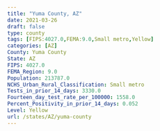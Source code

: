 ```yaml
---
title: "Yuma County, AZ"
date: 2021-03-26
draft: false
type: county
tags: [FIPS:4027.0,FEMA:9.0,Small metro,Yellow]
categories: [AZ]
County: Yuma County
State: AZ
FIPS: 4027.0
FEMA_Region: 9.0
Population: 213787.0
NCHS_Urban_Rural_Classification: Small metro
Tests_in_prior_14_days: 3330.0
Fourteen_day_test_rate_per_100000: 1558.0
Percent_Positivity_in_prior_14_days: 0.052
Level: Yellow
url: /states/AZ/yuma-county
---
```



